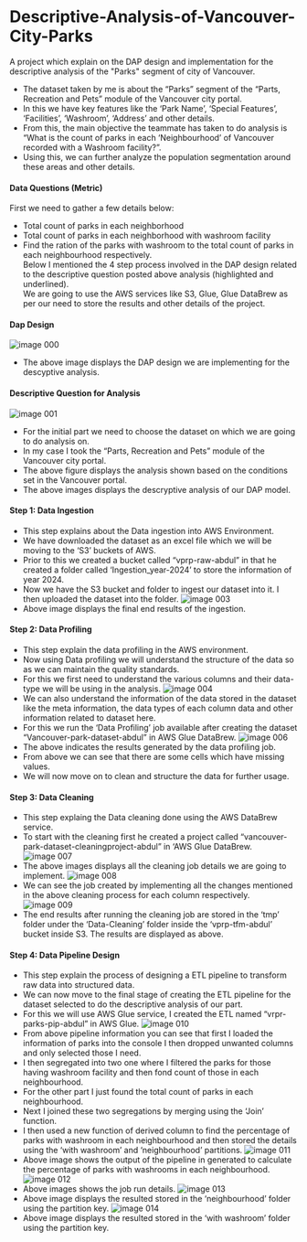 # Descriptive-Analysis-of-Vancouver-City-Parks
A project which explain on the DAP design and implementation for the descriptive analysis of the "Parks" segment of city of Vancouver.

* The dataset taken by me is about the  “Parks” segment of the “Parts, Recreation and Pets” module of the Vancouver city portal.
* In this we have key features like the ‘Park Name’, ‘Special Features’, ‘Facilities’, ‘Washroom’,  ‘Address’ and other details.
* From this, the main objective the teammate has taken to do analysis is “What is the count of parks in each ‘Neighbourhood’ of Vancouver recorded with a Washroom facility?”.
* Using this, we can further analyze the population segmentation around these areas and other details.
#### Data Questions (Metric)
First we need to gather a few details below:
* Total count of parks in each neighborhood
* Total count of parks in each neighborhood with washroom facility
* Find the ration of the parks with washroom to the total count of parks in each neighbourhood respectively.<br>
Below I mentioned the 4 step process involved in the DAP design related to the descriptive question posted above analysis (highlighted and underlined).<br>
We are going to use the AWS services like S3, Glue, Glue DataBrew as per our need to store the results and other details of the project.
#### Dap Design
![image 000](https://github.com/user-attachments/assets/4121d110-4bfd-4b89-bfa0-93d88a47e082)<br>
* The above image displays the DAP design we are implementing for the descyptive analysis.
#### Descriptive  Question for Analysis
![image 001](https://github.com/user-attachments/assets/f33d2ea7-0f6b-4f7a-9238-27cf63efb456)<br>
* For the initial part we need to choose the dataset on which we are going to do analysis on.
* In my case I took the “Parts, Recreation and Pets” module of the Vancouver city portal.
* The above figure displays the analysis shown based on the conditions set in the Vancouver portal.
* The above images displays the descryptive analysis of our DAP model.
#### Step 1: Data Ingestion
* This step explains about the Data ingestion into AWS Environment.
* We have downloaded the dataset as an excel file which we will be moving to the ‘S3’ buckets of AWS.
* Prior to this we created a bucket called “vprp-raw-abdul” in that he created a folder called ‘Ingestion_year-2024’ to store the information of year 2024.
* Now we have the S3 bucket and folder to ingest our dataset into it. I then uploaded the dataset into the folder.
![image 003](https://github.com/user-attachments/assets/06cca1f5-7388-47a3-8f3a-b3aaefa58cf2)<br>
* Above image displays the final end results of the ingestion.
#### Step 2: Data Profiling
* This step explain the data profiling in the AWS environment.
* Now using Data profiling we will understand the structure of the data so as we can maintain the quality standards.
* For this we first need to understand the various columns and their data-type we will be using in the analysis.
![image 004](https://github.com/user-attachments/assets/e3b1c55d-1b5d-4e5a-9aaa-6eba2ed07432)<br>
* We can also understand the information of the data stored in the dataset like the meta information, the data types of each column data and other information related to dataset here.
* For this we run the ‘Data Profiling’ job available after creating the dataset “Vancouver-park-dataset-abdul” in AWS Glue DataBrew.
![image 006](https://github.com/user-attachments/assets/0287d559-8bf5-4d27-938e-0e4f5436ac0e)<br>
* The above indicates the results generated by the data profiling job.
* From above we can see that there are some cells which have missing values.
* We will now move on to clean and structure the data for further usage.
#### Step 3: Data Cleaning 
* This step explaing the Data cleaning done using the AWS DataBrew service.
* To start with the cleaning first he created a project called “vancouver-park-dataset-cleaningproject-abdul” in ‘AWS Glue DataBrew.
![image 007](https://github.com/user-attachments/assets/3765aa49-2e9e-47e6-83e3-0bf4e2c8d51e)<br>
* The above images displays all the cleaning job details we are going to implement.
![image 008](https://github.com/user-attachments/assets/c24f8fc9-f26a-4321-8b01-683eaed37f92)<br>
* We can see the job created by implementing all the changes mentioned in the above cleaning process for each column respectively.
![image 009](https://github.com/user-attachments/assets/585e1477-75b4-42f2-9830-cd15ea76cdbe)<br>
* The end results after running the cleaning job are stored in the ‘tmp’ folder under the ‘Data-Cleaning’ folder inside the ‘vprp-tfm-abdul’ bucket inside S3. The results are displayed as above.
#### Step 4: Data Pipeline Design 
* This step explain the process of designing a ETL pipeline to transform raw data into structured data.
* We can now move to the final stage of creating the ETL pipeline for the dataset selected to do the descriptive analysis of our part.
* For this we will use AWS Glue service, I created the ETL named “vrpr-parks-pip-abdul” in AWS Glue.
![image 010](https://github.com/user-attachments/assets/0fe0b77e-755a-4d29-a266-723489ad19a7)<br>
* From above pipeline information you can see that first I loaded the information of parks into the console I then dropped unwanted columns and only selected those I need.
* I then segregated into two one where I filtered the parks for those having washroom facility and then fond count of those in each neighbourhood.
* For the other part I just found the total count of parks in each neighbourhood.
* Next I joined these two segregations by merging using the ‘Join’ function.
* I then used a new function of derived column to find the percentage of parks with washroom in each neighbourhood and then stored the details using the ‘with washroom’ and ‘neighbourhood’ partitions.
![image 011](https://github.com/user-attachments/assets/647be45b-492f-4764-97aa-ff233b2d6bad)<br>
* Above image shows the output of the pipeline in generated to calculate the percentage of parks with washrooms in each neighbourhood.
![image 012](https://github.com/user-attachments/assets/27b66a7a-a52e-4ce6-a5e8-8f5c09747961)<br>
* Above images shows the job run details.
![image 013](https://github.com/user-attachments/assets/b77101e3-02ca-4006-af11-cf6e15db6c5f)<br>
* Above image displays the resulted stored in the ‘neighbourhood’ folder using the partition key.
![image 014](https://github.com/user-attachments/assets/6a9bdf05-402e-4669-8db2-0582c7fb7fc9)<br>
* Above image displays the resulted stored in the ‘with washroom’ folder using the partition key.
